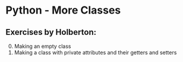 # Python - More Classes
## Exercises by Holberton:
0. Making an empty class
1. Making a class with private attributes and their getters and setters
